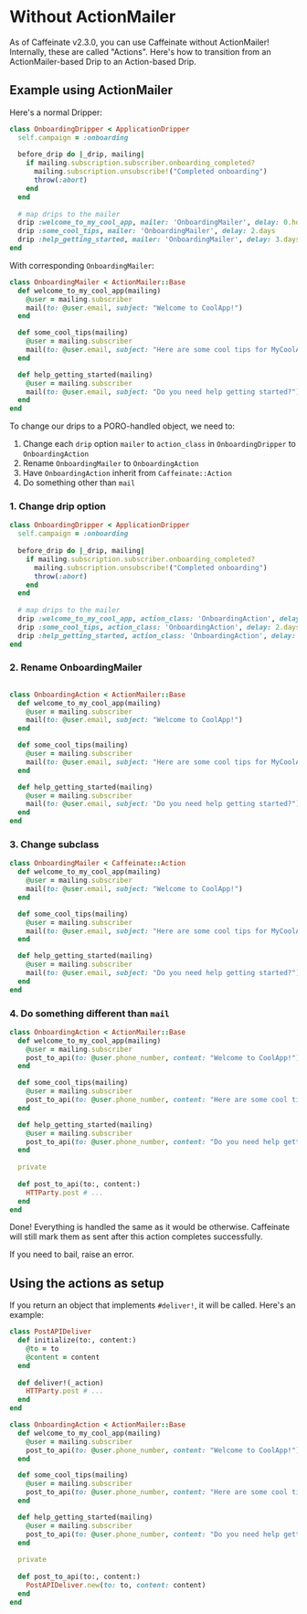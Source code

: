 # Without ActionMailer

As of Caffeinate v2.3.0, you can use Caffeinate without ActionMailer! Internally, these are called "Actions". Here's how to transition from an ActionMailer-based Drip to an Action-based Drip.

## Example using ActionMailer

Here's a normal Dripper:

```ruby
class OnboardingDripper < ApplicationDripper
  self.campaign = :onboarding 
  
  before_drip do |_drip, mailing| 
    if mailing.subscription.subscriber.onboarding_completed?
      mailing.subscription.unsubscribe!("Completed onboarding")
      throw(:abort)
    end 
  end
  
  # map drips to the mailer
  drip :welcome_to_my_cool_app, mailer: 'OnboardingMailer', delay: 0.hours
  drip :some_cool_tips, mailer: 'OnboardingMailer', delay: 2.days
  drip :help_getting_started, mailer: 'OnboardingMailer', delay: 3.days
end
```

With corresponding `OnboardingMailer`:

```ruby
class OnboardingMailer < ActionMailer::Base
  def welcome_to_my_cool_app(mailing)
    @user = mailing.subscriber
    mail(to: @user.email, subject: "Welcome to CoolApp!")
  end

  def some_cool_tips(mailing)
    @user = mailing.subscriber
    mail(to: @user.email, subject: "Here are some cool tips for MyCoolApp")
  end

  def help_getting_started(mailing)
    @user = mailing.subscriber
    mail(to: @user.email, subject: "Do you need help getting started?")
  end
end
```

To change our drips to a PORO-handled object, we need to:

1. Change each `drip` option `mailer` to `action_class` in `OnboardingDripper` to `OnboardingAction`
2. Rename `OnboardingMailer` to `OnboardingAction`
3. Have `OnboardingAction` inherit from `Caffeinate::Action`
4. Do something other than `mail`

### 1. Change drip option

```ruby
class OnboardingDripper < ApplicationDripper
  self.campaign = :onboarding 
  
  before_drip do |_drip, mailing| 
    if mailing.subscription.subscriber.onboarding_completed?
      mailing.subscription.unsubscribe!("Completed onboarding")
      throw(:abort)
    end 
  end
  
  # map drips to the mailer
  drip :welcome_to_my_cool_app, action_class: 'OnboardingAction', delay: 0.hours
  drip :some_cool_tips, action_class: 'OnboardingAction', delay: 2.days
  drip :help_getting_started, action_class: 'OnboardingAction', delay: 3.days
end
```

### 2. Rename OnboardingMailer

```ruby

class OnboardingAction < ActionMailer::Base
  def welcome_to_my_cool_app(mailing)
    @user = mailing.subscriber
    mail(to: @user.email, subject: "Welcome to CoolApp!")
  end

  def some_cool_tips(mailing)
    @user = mailing.subscriber
    mail(to: @user.email, subject: "Here are some cool tips for MyCoolApp")
  end

  def help_getting_started(mailing)
    @user = mailing.subscriber
    mail(to: @user.email, subject: "Do you need help getting started?")
  end
end
```

### 3. Change subclass

```ruby
class OnboardingMailer < Caffeinate::Action
  def welcome_to_my_cool_app(mailing)
    @user = mailing.subscriber
    mail(to: @user.email, subject: "Welcome to CoolApp!")
  end

  def some_cool_tips(mailing)
    @user = mailing.subscriber
    mail(to: @user.email, subject: "Here are some cool tips for MyCoolApp")
  end

  def help_getting_started(mailing)
    @user = mailing.subscriber
    mail(to: @user.email, subject: "Do you need help getting started?")
  end
end
```

### 4. Do something different than `mail`

```ruby
class OnboardingAction < ActionMailer::Base
  def welcome_to_my_cool_app(mailing)
    @user = mailing.subscriber
    post_to_api(to: @user.phone_number, content: "Welcome to CoolApp!")
  end

  def some_cool_tips(mailing)
    @user = mailing.subscriber
    post_to_api(to: @user.phone_number, content: "Here are some cool tips for MyCoolApp")
  end

  def help_getting_started(mailing)
    @user = mailing.subscriber
    post_to_api(to: @user.phone_number, content: "Do you need help getting started?")
  end
  
  private 
  
  def post_to_api(to:, content:)
    HTTParty.post # ... 
  end
end
```

Done! Everything is handled the same as it would be otherwise. Caffeinate will still mark them as sent after this action completes successfully.

If you need to bail, raise an error.

## Using the actions as setup

If you return an object that implements `#deliver!`, it will be called. Here's an example:

```ruby
class PostAPIDeliver
  def initialize(to:, content:)
    @to = to 
    @content = content 
  end
  
  def deliver!(_action)
    HTTParty.post # ...
  end
end

class OnboardingAction < ActionMailer::Base
  def welcome_to_my_cool_app(mailing)
    @user = mailing.subscriber
    post_to_api(to: @user.phone_number, content: "Welcome to CoolApp!")
  end

  def some_cool_tips(mailing)
    @user = mailing.subscriber
    post_to_api(to: @user.phone_number, content: "Here are some cool tips for MyCoolApp")
  end

  def help_getting_started(mailing)
    @user = mailing.subscriber
    post_to_api(to: @user.phone_number, content: "Do you need help getting started?")
  end
  
  private 
  
  def post_to_api(to:, content:)
    PostAPIDeliver.new(to: to, content: content)
  end
end
```

